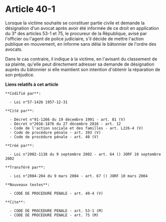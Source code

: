 # Article 40-1

Lorsque la victime souhaite se constituer partie civile et demande la désignation d'un avocat après avoir été informée de ce
droit en application du 3° des articles 53-1 et 75, le procureur de la République, avisé par l'officier ou l'agent de police
judiciaire, s'il décide de mettre l'action publique en mouvement, en informe sans délai le bâtonnier de l'ordre des avocats.

Dans le cas contraire, il indique à la victime, en l'avisant du classement de sa plainte, qu'elle peut directement adresser
sa demande de désignation auprès du bâtonnier si elle maintient son intention d'obtenir la réparation de son préjudice.

**Liens relatifs à cet article**

	**Codifié par**:

	  - Loi n°57-1426 1957-12-31

	**Cité par**:

	  - Décret n°91-1266 du 19 décembre 1991 - art. 81 (V)
	  - Décret n°2016-1876 du 27 décembre 2016 - art. 12
	  - Code de l'action sociale et des familles - art. L226-4 (V)
	  - Code de procédure pénale - art. 393 (V)
	  - Code de procédure pénale - art. 40 (V)

	**Créé par**:

	  - Loi n°2002-1138 du 9 septembre 2002 - art. 64 () JORF 10 septembre 2002

	**Transféré par**:

	  - Loi n°2004-204 du 9 mars 2004 - art. 67 () JORF 10 mars 2004

	**Nouveaux textes**:

	  - CODE DE PROCEDURE PENALE - art. 40-4 (V)

	**Cite**:

	  - CODE DE PROCEDURE PENALE - art. 53-1 (M)
	  - CODE DE PROCEDURE PENALE - art. 75 (M)

